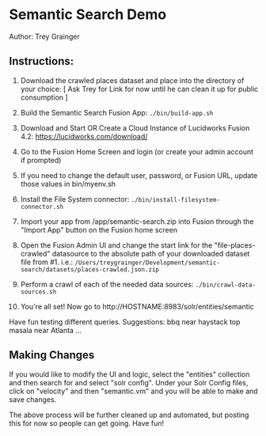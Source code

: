 # Semantic Search Demo
Author: Trey Grainger

## Instructions:
1) Download the crawled places dataset and place into the directory of your choice:
[ Ask Trey for Link for now until he can clean it up for public consumption ]

2) Build the Semantic Search Fusion App:
`./bin/build-app.sh`

3) Download and Start OR Create a Cloud Instance of Lucidworks Fusion 4.2:
https://lucidworks.com/download/

4) Go to the Fusion Home Screen and login (or create your admin account if prompted)

5) If you need to change the default user, password, or Fusion URL, update those values in bin/myenv.sh

6) Install the File System connector:
`./bin/install-filesystem-connector.sh`

7) Import your app from /app/semantic-search.zip into Fusion through the "Import App" button on the Fusion home screen

8) Open the Fusion Admin UI and change the start link for the "file-places-crawled" datasource to the absolute path of your downloaded dataset file from #1. i.e.:
`/Users/treygrainger/Development/semantic-search/datasets/places-crawled.json.zip`

9) Perform a crawl of each of the needed data sources:
`./bin/crawl-data-sources.sh`

10) You're all set! Now go to http://HOSTNAME:8983/solr/entities/semantic

Have fun testing different queries. Suggestions:
bbq near haystack
top masala near Atlanta
...

## Making Changes
If you would like to modify the UI and logic, select the "entities" collection and then search for and select "solr config". Under your Solr Config files, click on "velocity" and then "semantic.vm" and you will be able to make and save changes.

The above process will be further cleaned up and automated, but posting this for now so people can get going. Have fun!
